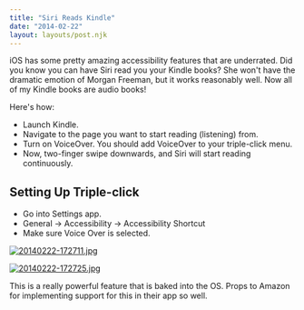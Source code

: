 ```yaml
---
title: "Siri Reads Kindle"
date: "2014-02-22"
layout: layouts/post.njk
---
```


iOS has some pretty amazing accessibility features that are underrated. Did you
know you can have Siri read you your Kindle books? She won't have the dramatic
emotion of Morgan Freeman, but it works reasonably well. Now all of my Kindle
books are audio books!

Here's how:

- Launch Kindle.
- Navigate to the page you want to start reading (listening) from.
- Turn on VoiceOver. You should add VoiceOver to your triple-click menu.
- Now, two-finger swipe downwards, and Siri will start reading continuously.

## Setting Up Triple-click

- Go into Settings app.
- General → Accessibility → Accessibility Shortcut
- Make sure Voice Over is selected.

[![20140222-172711.jpg](images/20140222-172711.jpg)](http://bentsai.files.wordpress.com/2014/02/20140222-172711.jpg)

[![20140222-172725.jpg](images/20140222-172725.jpg)](http://bentsai.files.wordpress.com/2014/02/20140222-172725.jpg)

This is a really powerful feature that is baked into the OS. Props to Amazon for
implementing support for this in their app so well.
